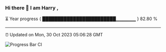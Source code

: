 ### Hi there 👋 I am Harry , 

⏳ Year progress { ████████████████████████▁▁▁▁▁▁ } 82.80 %

---

⏰ Updated on Mon, 30 Oct 2023 05:06:28 GMT

![Progress Bar CI](https://github.com/duykhang68/duykhang68/workflows/Progress%20Bar%20CI/badge.svg)
